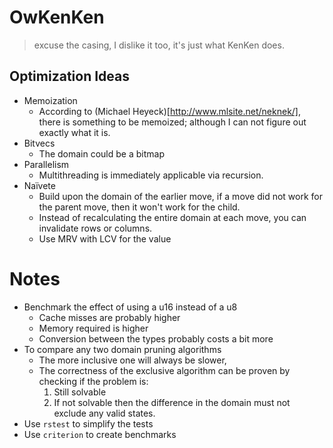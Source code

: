 # OwKenKen
> excuse the casing, I dislike it too, it's just what KenKen does.

## Optimization Ideas

- Memoization
  - According to (Michael Heyeck)[http://www.mlsite.net/neknek/], there is something to be memoized; although I can not figure out exactly what it is.
- Bitvecs
  - The domain could be a bitmap
- Parallelism
  - Multithreading is immediately applicable via recursion.
- Naïvete
  - Build upon the domain of the earlier move, if a move did not work for the parent move, then it won't work for the child.
  - Instead of recalculating the entire domain at each move, you can invalidate rows or columns.
  - Use MRV with LCV for the value

# Notes

- Benchmark the effect of using a u16 instead of a u8
  - Cache misses are probably higher
  - Memory required is higher
  - Conversion between the types probably costs a bit more
- To compare any two domain pruning algorithms
  - The more inclusive one will always be slower,
  - The correctness of the exclusive algorithm can be proven by checking if the problem is:
    1. Still solvable
    2. If not solvable then the difference in the domain must not exclude any valid states.
- Use `rstest` to simplify the tests
- Use `criterion` to create benchmarks
